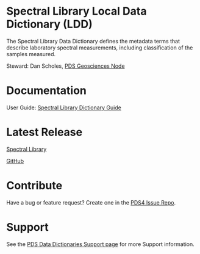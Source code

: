 # Spectral Library Local Data Dictionary (LDD)

The Spectral Library Data Dictionary defines the metadata terms that describe laboratory spectral measurements, including classification of the samples measured.

Steward: Dan Scholes, [PDS Geosciences Node](https://pds-geosciences.wustl.edu)

# Documentation

User Guide: [Spectral Library Dictionary Guide](https://github.com/pds-data-dictionaries/ldd-speclib/blob/main/Spectral_Library_Dictionary_Guide.pdf)

# Latest Release

[Spectral Library](https://pds.nasa.gov/datastandards/dictionaries/index-1.18.0.0.shtml#speclib)

[GitHub](https://github.com/pds-data-dictionaries/ldd-speclib/releases)


# Contribute

Have a bug or feature request? Create one in the [PDS4 Issue Repo](https://github.com/pds-data-dictionaries/PDS4-LDD-Issue-Repo/issues/new/choose).


# Support

See the [PDS Data Dictionaries Support page](https://pds-data-dictionaries.github.io/support/) for more Support information.
